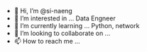 - 👋 Hi, I’m @si-naeng
- 👀 I’m interested in ... Data Engneer
- 🌱 I’m currently learning ... Python, network
- 💞️ I’m looking to collaborate on ... 
- 📫 How to reach me ...

<!---
si-naeng/si-naeng is a ✨ special ✨ repository because its `README.md` (this file) appears on your GitHub profile.
You can click the Preview link to take a look at your changes.
--->
